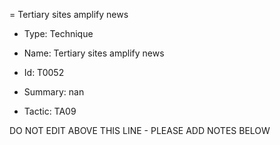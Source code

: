 = Tertiary sites amplify news

* Type: Technique

* Name: Tertiary sites amplify news

* Id: T0052

* Summary: nan

* Tactic: TA09

DO NOT EDIT ABOVE THIS LINE - PLEASE ADD NOTES BELOW
